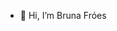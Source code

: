 - 👋 Hi, I’m Bruna Fróes

<!---
brufroes/brufroes is a ✨ special ✨ repository because its `README.md` (this file) appears on your GitHub profile.
You can click the Preview link to take a look at your changes.
--->
